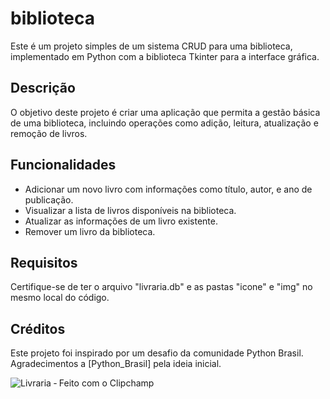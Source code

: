 # biblioteca

Este é um projeto simples de um sistema CRUD para uma biblioteca, implementado em Python com a biblioteca Tkinter para a interface gráfica.

## Descrição

O objetivo deste projeto é criar uma aplicação que permita a gestão básica de uma biblioteca, incluindo operações como adição, leitura, atualização e remoção de livros.

## Funcionalidades

- Adicionar um novo livro com informações como título, autor, e ano de publicação.
- Visualizar a lista de livros disponíveis na biblioteca.
- Atualizar as informações de um livro existente.
- Remover um livro da biblioteca.

## Requisitos

Certifique-se de ter o arquivo "livraria.db" e as pastas "icone" e "img" no mesmo local do código.

## Créditos

Este projeto foi inspirado por um desafio da comunidade Python Brasil. Agradecimentos a [Python_Brasil] pela ideia inicial.


![Livraria ‐ Feito com o Clipchamp](https://github.com/MarivaldoDev/biblioteca/assets/126726979/25edd103-20f8-4a6f-a2dc-2b55c9dd726d)
